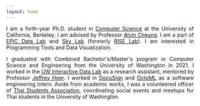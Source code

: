 ```yaml
---
layout: home
---
```

<p style="text-align: justify;">
  I am a forth-year Ph.D. student in <a href="https://cs.berkeley.edu/">Computer Science</a> at the University of California, Berkeley.
  I am advised by Professor <a href="https://people.eecs.berkeley.edu/~akcheung/">Alvin Cheung</a>.
  I am a part of <a href="https://epic.berkeley.edu/">EPIC Data Lab</a> and <a href="https://sky.cs.berkeley.edu/">Sky Lab</a>
  (formerly <a href="https://rise.cs.berkeley.edu/">RISE Lab</a>).
  I am interested in Programming Tools and Data Visualization.
</p>
<p style="margin-bottom: 0; text-align: justify;">
  I graduated with Combined Bachelor's/Master's program in Computer Science and Engineering from the University of Washington in 2021.
  I worked in the <a href="https://idl.cs.washington.edu/">UW Interactive Data Lab</a> as a research assistant,
  mentored by Professor <a href="https://homes.cs.washington.edu/~jheer/">Jeffrey Heer</a>.
  I worked in <a href="https://www.docusign.com/">DocuSign</a> and <a href="https://octoml.ai/">OctoML</a> as a software engineering intern.
  Aside from academic works, I was a volunteered officer of
  <a href="https://www.facebook.com/thaisauw/">Thai Students Association</a>,
  coordinating social events and meetups for Thai students in the
  University of Washington.
</p>
